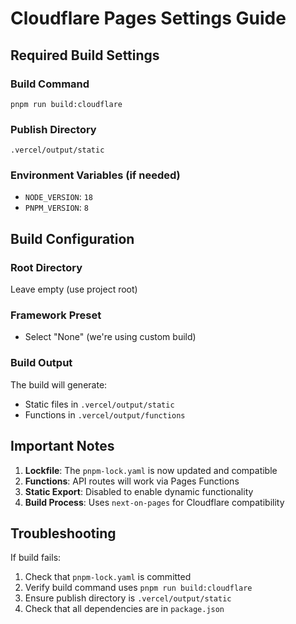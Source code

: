 # Cloudflare Pages Settings Guide

## Required Build Settings

### Build Command
```
pnpm run build:cloudflare
```

### Publish Directory
```
.vercel/output/static
```

### Environment Variables (if needed)
- `NODE_VERSION`: `18`
- `PNPM_VERSION`: `8`

## Build Configuration

### Root Directory
Leave empty (use project root)

### Framework Preset
- Select "None" (we're using custom build)

### Build Output
The build will generate:
- Static files in `.vercel/output/static`
- Functions in `.vercel/output/functions`

## Important Notes

1. **Lockfile**: The `pnpm-lock.yaml` is now updated and compatible
2. **Functions**: API routes will work via Pages Functions
3. **Static Export**: Disabled to enable dynamic functionality
4. **Build Process**: Uses `next-on-pages` for Cloudflare compatibility

## Troubleshooting

If build fails:
1. Check that `pnpm-lock.yaml` is committed
2. Verify build command uses `pnpm run build:cloudflare`
3. Ensure publish directory is `.vercel/output/static`
4. Check that all dependencies are in `package.json`